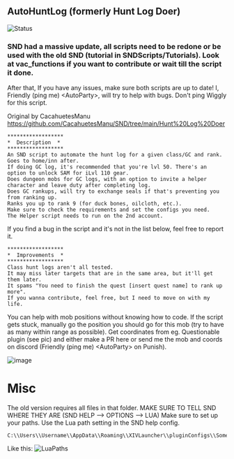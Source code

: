 ## AutoHuntLog (formerly Hunt Log Doer)

![Status](https://img.shields.io/badge/status-working_with_old_snd-brightgreen)

### SND had a massive update, all scripts need to be redone or be used with the old SND (tutorial in SNDScripts/Tutorials). Look at vac_functions if you want to contribute or wait till the script it done.
After that, If you have any issues, make sure both scripts are up to date! I, Friendly (ping me) &lt;AutoParty&gt;, will try to help with bugs. Don't ping Wiggly for this script.

Original by CacahuetesManu https://github.com/CacahuetesManu/SND/tree/main/Hunt%20Log%20Doer

    ******************
    *  Description  *
    ******************
    An SND script to automate the hunt log for a given class/GC and rank. Goes to home/inn after.
    If doing GC log, it's recommended that you're lvl 50. There's an option to unlock SAM for iLvl 110 gear.
    Does dungeon mobs for GC logs, with an option to invite a helper character and leave duty after completing log.
    Does GC rankups, will try to exchange seals if that's preventing you from ranking up.
    Ranks you up to rank 9 (for duck bones, oilcloth, etc.).
    Make sure to check the requirements and set the configs you need.
    The Helper script needs to run on the 2nd account.
    
If you find a bug in the script and it's not in the list below, feel free to report it.

    ******************
    *  Improvements  *
    ******************
    Class hunt logs aren't all tested.
    It may miss later targets that are in the same area, but it'll get them later.
    It spams "You need to finish the quest [insert quest name] to rank up more".
    If you wanna contribute, feel free, but I need to move on with my life.
    
You can help with mob positions without knowing how to code. If the script gets stuck, manually go the position you should go for this mob (try to have as many within range as possible).
Get coordinates from eg. Questionable plugin (see pic) and either make a PR here or send me the mob and coords on discord (Friendly (ping me) &lt;AutoParty&gt; on Punish).
    
![image](https://github.com/user-attachments/assets/ee348812-3d1f-4581-b731-07ec9093c954)

# Misc
The old version requires all files in that folder. MAKE SURE TO TELL SND WHERE THEY ARE (SND HELP --> OPTIONS --> LUA)
Make sure to set up your paths. Use the Lua path setting in the SND help config.

    C:\\Users\\Username\\AppData\\Roaming\\XIVLauncher\\pluginConfigs\\SomethingNeedDoing

Like this: ![LuaPaths](https://github.com/user-attachments/assets/3e31a761-8e70-4d66-867a-b8bf762401d7)
